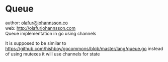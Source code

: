 # Queue
author: olafur@johannsson.co<br>
web: http://olafurjohannsson.com<br>
Queue implementation in go using channels

It is supposed to be similar to https://github.com/hishboy/gocommons/blob/master/lang/queue.go instead of using mutexes it will use channels for state
